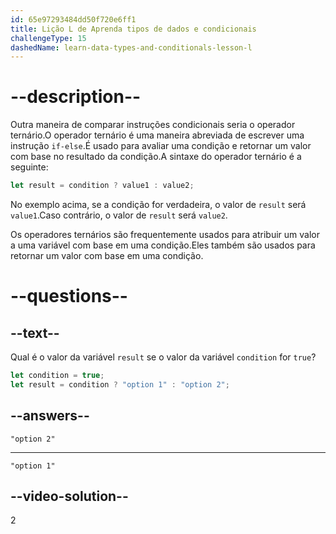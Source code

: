```yaml
---
id: 65e97293484dd50f720e6ff1
title: Lição L de Aprenda tipos de dados e condicionais
challengeType: 15
dashedName: learn-data-types-and-conditionals-lesson-l
---
```


# --description--

Outra maneira de comparar instruções condicionais seria o operador ternário.O operador ternário é uma maneira abreviada de escrever uma instrução `if-else`.É usado para avaliar uma condição e retornar um valor com base no resultado da condição.A sintaxe do operador ternário é a seguinte:

```javascript
let result = condition ? value1 : value2;
```

No exemplo acima, se a condição for verdadeira, o valor de `result` será `value1`.Caso contrário, o valor de `result` será `value2`.

Os operadores ternários são frequentemente usados para atribuir um valor a uma variável com base em uma condição.Eles também são usados para retornar um valor com base em uma condição.

# --questions--

## --text--

Qual é o valor da variável `result` se o valor da variável `condition` for `true`?

```javascript
let condition = true;
let result = condition ? "option 1" : "option 2";
```

## --answers--

`"option 2"`

---

`"option 1"`


## --video-solution--

2
